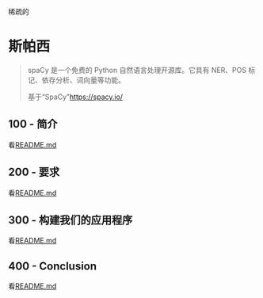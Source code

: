 稀疏的

# 斯帕西

> spaCy 是一个免费的 Python 自然语言处理开源库。它具有 NER、POS 标记、依存分析、词向量等功能。
>
> 基于“SpaCy”<https://spacy.io/>

## 100 - 简介

看[README.md](./100/README.md)

## 200 - 要求

看[README.md](./200/README.md)

## 300 - 构建我们的应用程序

看[README.md](./300/README.md)

## 400 - Conclusion

看[README.md](./400/README.md)
